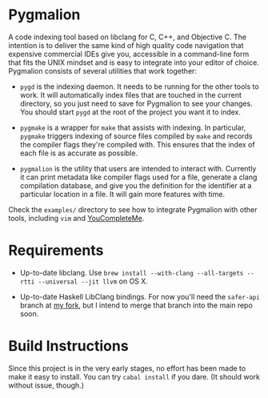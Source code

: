 Pygmalion
=========

A code indexing tool based on libclang for C, C++, and Objective C. The
intention is to deliver the same kind of high quality code navigation that
expensive commercial IDEs give you, accessible in a command-line form that fits
the UNIX mindset and is easy to integrate into your editor of choice. Pygmalion
consists of several utilities that work together:

* `pygd` is the indexing daemon. It needs to be running for the other tools to
  work. It will automatically index files that are touched in the current
  directory, so you just need to save for Pygmalion to see your changes. You
  should start `pygd` at the root of the project you want it to index.

* `pygmake` is a wrapper for `make` that assists with indexing. In particular,
  `pygmake` triggers indexing of source files compiled by `make` and records the
  compiler flags they're compiled with. This ensures that the index of each file
  is as accurate as possible.

* `pygmalion` is the utility that users are intended to interact with. Currently
  it can print metadata like compiler flags used for a file, generate a clang
  compilation database, and give you the definition for the identifier at a
  particular location in a file. It will gain more features with time.

Check the `examples/` directory to see how to integrate Pygmalion with other
tools, including `vim` and
[YouCompleteMe](https://github.com/Valloric/YouCompleteMe).

Requirements
============

- Up-to-date libclang. Use `brew install --with-clang --all-targets --rtti
  --universal --jit llvm` on OS X.

- Up-to-date Haskell LibClang bindings. For now you'll need the `safer-api`
  branch at [my fork](https://github.com/sfowler/LibClang/tree/safer-api), but I
  intend to merge that branch into the main repo soon.

Build Instructions
==================

Since this project is in the very early stages, no effort has been made to make
it easy to install. You can try `cabal install` if you dare. (It should work
without issue, though.)
